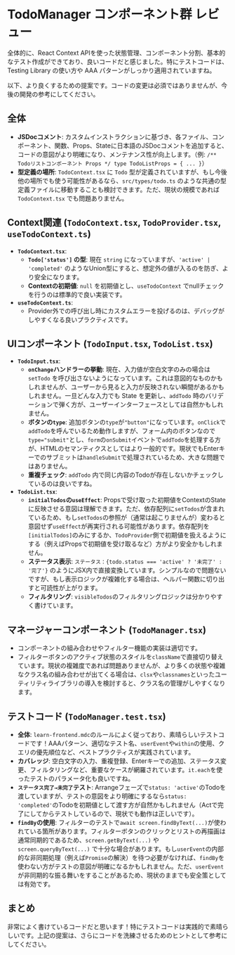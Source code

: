 # TodoManager コンポーネント群 レビュー

全体的に、React Context APIを使った状態管理、コンポーネント分割、基本的なテスト作成ができており、良いコードだと感じました。特にテストコードは、Testing Library の使い方や AAA パターンがしっかり適用されていますね。

以下、より良くするための提案です。コードの変更は必須ではありませんが、今後の開発の参考にしてください。

## 全体

- **JSDocコメント**: カスタムインストラクションに基づき、各ファイル、コンポーネント、関数、Props、Stateに日本語のJSDocコメントを追加すると、コードの意図がより明確になり、メンテナンス性が向上します。（例: `/** Todoリストコンポーネント Props */ type TodoListProps = { ... }`）
- **型定義の場所**: `TodoContext.tsx` に `Todo` 型が定義されていますが、もし今後他の場所でも使う可能性があるなら、`src/types/todo.ts` のような共通の型定義ファイルに移動することも検討できます。ただ、現状の規模であれば `TodoContext.tsx` でも問題ありません。

## Context関連 (`TodoContext.tsx`, `TodoProvider.tsx`, `useTodoContext.ts`)

- **`TodoContext.tsx`**:
  - **`Todo['status']` の型**: 現在 `string` になっていますが、`'active' | 'completed'` のようなUnion型にすると、想定外の値が入るのを防ぎ、より安全になります。
  - **Contextの初期値**: `null` を初期値とし、`useTodoContext` でnullチェックを行うのは標準的で良い実装です。
- **`useTodoContext.ts`**:
  - Provider外での呼び出し時にカスタムエラーを投げるのは、デバッグがしやすくなる良いプラクティスです。

## UIコンポーネント (`TodoInput.tsx`, `TodoList.tsx`)

- **`TodoInput.tsx`**:
  - **`onChange`ハンドラーの挙動**: 現在、入力値が空白文字のみの場合は `setTodo` を呼び出さないようになっています。これは意図的なものかもしれませんが、ユーザーから見ると入力が反映されない瞬間があるかもしれません。一旦どんな入力でも State を更新し、`addTodo` 時のバリデーションで弾く方が、ユーザーインターフェースとしては自然かもしれません。
  - **ボタンの`type`**: 追加ボタンの`type`が`"button"`になっています。`onClick`で`addTodo`を呼んでいるため動作しますが、フォーム内のボタンなので`type="submit"`とし、`form`の`onSubmit`イベントで`addTodo`を処理する方が、HTMLのセマンティクスとしてはより一般的です。現状でもEnterキーでのサブミットは`handleSubmit`で処理されているため、大きな問題ではありません。
  - **重複チェック**: `addTodo` 内で同じ内容のTodoが存在しないかチェックしているのは良いですね。
- **`TodoList.tsx`**:
  - **`initialTodos`の`useEffect`**: Propsで受け取った初期値をContextのStateに反映させる意図は理解できます。ただ、依存配列に`setTodos`が含まれているため、もし`setTodos`の参照が（通常は起こりませんが）変わると意図せず`useEffect`が再実行される可能性があります。依存配列を`[initialTodos]`のみにするか、`TodoProvider`側で初期値を扱えるようにする（例えばPropsで初期値を受け取るなど）方がより安全かもしれません。
  - **ステータス表示**: `ステータス：{todo.status === 'active' ? '未完了' : '完了'}` のようにJSX内で直接変換しています。シンプルなので問題ないですが、もし表示ロジックが複雑化する場合は、ヘルパー関数に切り出すと可読性が上がります。
  - **フィルタリング**: `visibleTodos`のフィルタリングロジックは分かりやすく書けています。

## マネージャーコンポーネント (`TodoManager.tsx`)

- コンポーネントの組み合わせやフィルター機能の実装は適切です。
- フィルターボタンのアクティブ状態のスタイルを`className`で直接切り替えています。現状の複雑度であれば問題ありませんが、より多くの状態や複雑なクラス名の組み合わせが出てくる場合は、`clsx`や`classnames`といったユーティリティライブラリの導入を検討すると、クラス名の管理がしやすくなります。

## テストコード (`TodoManager.test.tsx`)

- **全体**: `learn-frontend.mdc`のルールによく従っており、素晴らしいテストコードです！AAAパターン、適切なテスト名、`userEvent`や`within`の使用、クエリの優先順位など、ベストプラクティスが実践されています。
- **カバレッジ**: 空白文字の入力、重複登録、Enterキーでの追加、ステータス変更、フィルタリングなど、重要なケースが網羅されています。`it.each`を使ったテストのパラメータ化も良いですね。
- **`ステータス完了→未完了`テスト**: Arrangeフェーズで`status: 'active'`のTodoを渡していますが、テストの意図をより明確にするなら`status: 'completed'`のTodoを初期値として渡す方が自然かもしれません（Actで完了にしてからテストしているので、現状でも動作は正しいです）。
- **`findBy`の使用**: フィルターのテストで`await screen.findByText(...)`が使われている箇所があります。フィルターボタンのクリックとリストの再描画は通常同期的であるため、`screen.getByText(...)` や `screen.queryByText(...)` で十分な場合があります。もし`userEvent`の内部的な非同期処理（例えば`Promise`の解決）を待つ必要がなければ、`findBy`を使わない方がテストの意図が明確になるかもしれません。ただ、`userEvent`が非同期的な振る舞いをすることがあるため、現状のままでも安全策としては有効です。

## まとめ

非常によく書けているコードだと思います！特にテストコードは実践的で素晴らしいです。上記の提案は、さらにコードを洗練させるためのヒントとして参考にしてください。
